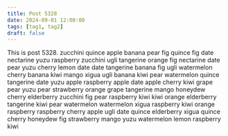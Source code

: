 ```yaml
---
title: Post 5328
date: 2024-09-01 12:00:00
tags: [tag1, tag2]
draft: false
---
```

This is post 5328.
zucchini
quince
apple
banana
pear
fig
quince
fig
date
nectarine
yuzu
raspberry
zucchini
ugli
tangerine
orange
fig
nectarine
date
pear
yuzu
cherry
lemon
date
date
tangerine
banana
fig
ugli
watermelon
cherry
banana
kiwi
mango
xigua
ugli
banana
kiwi
pear
watermelon
quince
tangerine
date
yuzu
apple
raspberry
apple
date
apple
cherry
kiwi
grape
pear
yuzu
pear
strawberry
orange
grape
tangerine
mango
honeydew
cherry
elderberry
zucchini
fig
pear
raspberry
kiwi
kiwi
orange
elderberry
tangerine
kiwi
pear
watermelon
watermelon
xigua
raspberry
kiwi
orange
raspberry
raspberry
cherry
apple
ugli
date
quince
elderberry
xigua
quince
cherry
honeydew
fig
strawberry
mango
yuzu
watermelon
lemon
raspberry
kiwi
